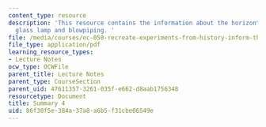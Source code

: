```yaml
---
content_type: resource
description: 'This resource contains the information about the horizontal line, mirror,
  glass lamp and blowpiping. '
file: /media/courses/ec-050-recreate-experiments-from-history-inform-the-future-from-the-past-galileo-january-iap-2010/86f30f5e384a37a8a6b5f31cbe06549e_MITEC_050IAP10_sum04.pdf
file_type: application/pdf
learning_resource_types:
- Lecture Notes
ocw_type: OCWFile
parent_title: Lecture Notes
parent_type: CourseSection
parent_uid: 47611357-3261-035f-e662-d8aab1756348
resourcetype: Document
title: Summary 4
uid: 86f30f5e-384a-37a8-a6b5-f31cbe06549e
---
```

